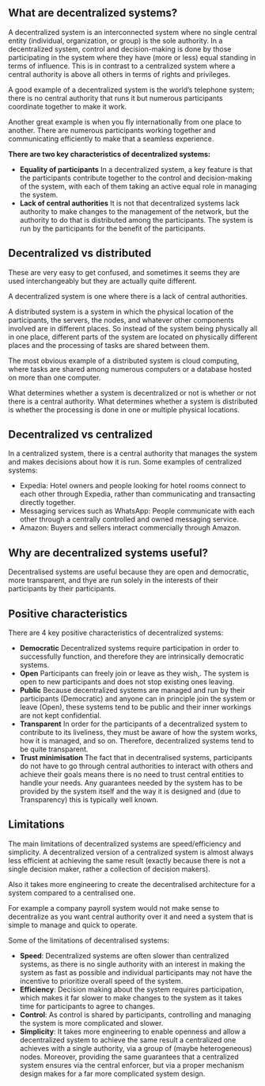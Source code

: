 ## What are decentralized systems?

A decentralized system is an interconnected system where no single central entity (individual, organization, or group) is the sole authority. In a decentralized system, control and decision-making is done by those participating in the system where they have (more or less) equal standing in terms of influence. This is in contrast to a centralized system where a central authority is above all others in terms of rights and privileges.

A good example of a decentralized system is the world’s telephone system; there is no central authority that runs it but numerous participants coordinate together to make it work.

Another great example is when you fly internationally from one place to another. There are numerous participants working together and communicating efficiently to make that a seamless experience. 

**There are two key characteristics of decentralized systems:**

* **Equality of participants**
In a decentralized system, a key feature is that the participants contribute together to the control and decision-making of the system, with each of them taking an active equal role in managing the system. 
* **Lack of central authorities**
It is not that decentralized systems lack authority to make changes to the management of the network, but the authority to do that is distributed among the participants. The system is run by the participants for the benefit of the participants.

## Decentralized vs distributed

These are very easy to get confused, and sometimes it seems they are used interchangeably but they are actually quite different.

A decentralized system is one where there is a lack of central authorities. 

A distributed system is a system in which the physical location of the participants, the servers, the nodes, and whatever other components involved are in different places. So instead of the system being physically all in one place, different parts of the system are located on physically different places and the processing of tasks are shared between them.

The most obvious example of a distributed system is cloud computing, where tasks are shared among numerous computers or a database hosted on more than one computer.

What determines whether a system is decentralized or not is whether or not there is a central authority. What determines whether a system is distributed is whether the processing is done in one or multiple physical locations. 

## Decentralized vs centralized

In a centralized system, there is a central authority that manages the system and makes decisions about how it is run. 
Some examples of centralized systems:
* Expedia: Hotel owners and people looking for hotel rooms connect to each other through Expedia, rather than communicating and transacting directly together.
* Messaging services such as WhatsApp: People communicate with each other through a centrally controlled and owned messaging service.
* Amazon: Buyers and sellers interact commercially through Amazon.

## Why are decentralized systems useful?
Decentralised systems are useful because they are open and democratic, more transparent, and thye are run solely in the interests of their participants by their participants.  

## Positive characteristics
There are 4 key positive characteristics of decentralized systems:
* **Democratic** Decentralized systems require participation in order to successfully function, and therefore they are intrinsically democratic systems.
* **Open**
Participants can freely join or leave as they wish,. The system is open to new participants and does not stop existing ones leaving.
* **Public**
Because decentralized systems are managed and run by their participants (Democratic) and anyone can in principle join the system or leave (Open), these systems tend to be public and their inner workings are not kept confidential.
* **Transparent**
In order for the participants of a decentralized system to contribute to its liveliness, they must be aware of how the system works, how it is managed, and so on. Therefore, decentralized systems tend to be quite transparent. 
* **Trust minimisation** The fact that in decentralised systems, participants do not have to go through central authorities to interact with others and achieve their goals means there is no need to trust central entities to handle your needs. Any guarantees needed by the system has to be provided by the system itself and the way it is designed and (due to Transparency) this is typically well known.



## Limitations
The main limitations of decentralized systems are speed/efficiency and simplicity. A decentralized version of a centralized system is almost always less efficient at achieving the same result (exactly because there is not a single decision maker, rather a collection of decision makers). 

Also it takes more engineering to create the decentralised architecture for a system compared to a centralised one. 

For example a company payroll system would not make sense to decentralize as you want central authority over it and need a system that is simple to manage and quick to operate.

Some of the limitations of decentralised systems:
* **Speed**: Decentralized systems are often slower than centralized systems, as there is no single authority with an interest in making the system as fast as possible and individual participants may not have the incentive to prioritize overall speed of the system. 
* **Efficiency**: Decision making about the system requires participation, which makes it far slower to make changes to the system as it takes time for participants to agree to changes.
* **Control**: As control is shared by participants, controlling and managing the system is more complicated and slower.
* **Simplicity**: It takes more engineering to enable openness and allow a decentralized system to achieve the same result a centralized one achieves with a single authority, via a group of (maybe heterogeneous) nodes. Moreover, providing the same guarantees that a centralized system ensures via the central enforcer, but via a proper mechanism design makes for a far more complicated system design.

